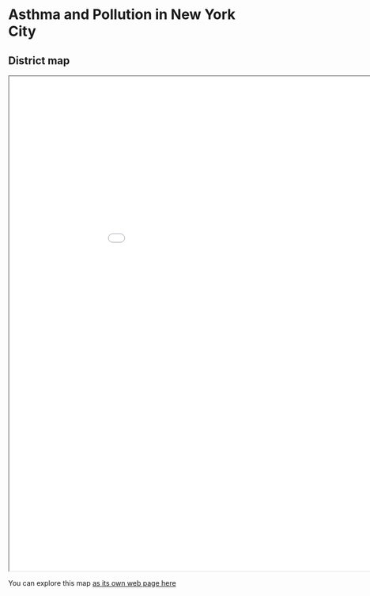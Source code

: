 # Asthma and Pollution in New York City

## District map
<iframe src="map_ny.html" height="1000" width="1000"></iframe>

You can explore this map [as its own web page here](map_ny.html)
